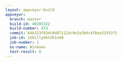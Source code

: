 ```yaml
---
layout: appveyor-build
appveyor:
  branch: master
  build-id: 40285322
  build-number: 473
  commit: 64b323f83dc0d87112dc9e3a30dc4f8ea31933f1
  job-id: ibhillyhbtdh1n49
  job-number: 1
  os-name: Windows
  test-result: 0
---
```

